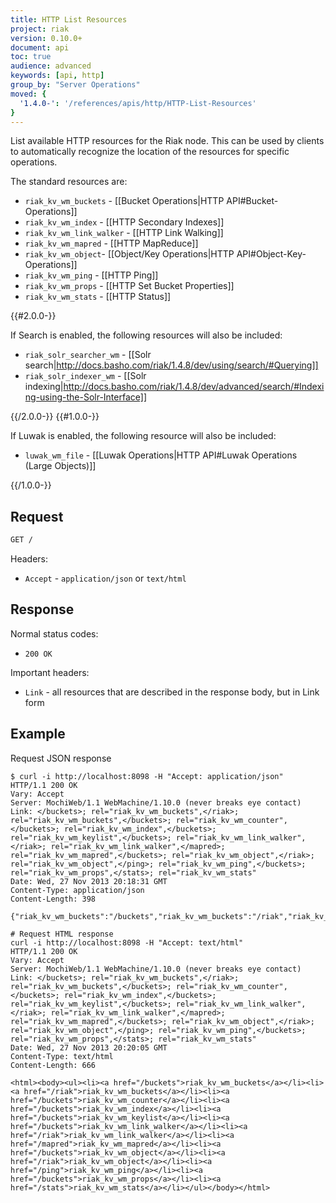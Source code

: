 ```yaml
---
title: HTTP List Resources
project: riak
version: 0.10.0+
document: api
toc: true
audience: advanced
keywords: [api, http]
group_by: "Server Operations"
moved: {
  '1.4.0-': '/references/apis/http/HTTP-List-Resources'
}
---
```


List available HTTP resources for the Riak node. This can be used by clients to
automatically recognize the location of the resources for specific operations.

The standard resources are:

* `riak_kv_wm_buckets` - [[Bucket Operations|HTTP API#Bucket-Operations]]
* `riak_kv_wm_index` - [[HTTP Secondary Indexes]]
* `riak_kv_wm_link_walker` - [[HTTP Link Walking]]
* `riak_kv_wm_mapred` - [[HTTP MapReduce]]
* `riak_kv_wm_object`- [[Object/Key Operations|HTTP API#Object-Key-Operations]]
* `riak_kv_wm_ping` - [[HTTP Ping]]
* `riak_kv_wm_props` - [[HTTP Set Bucket Properties]]
* `riak_kv_wm_stats` - [[HTTP Status]]

{{#2.0.0-}}

If Search is enabled, the following resources will also be included:

* `riak_solr_searcher_wm` - [[Solr search|http://docs.basho.com/riak/1.4.8/dev/using/search/#Querying]]
* `riak_solr_indexer_wm` - [[Solr indexing|http://docs.basho.com/riak/1.4.8/dev/advanced/search/#Indexing-using-the-Solr-Interface]]

{{/2.0.0-}}
{{#1.0.0-}}

If Luwak is enabled, the following resource will also be included:

* `luwak_wm_file` - [[Luwak Operations|HTTP API#Luwak Operations (Large Objects)]]

{{/1.0.0-}}

## Request

```bash
GET /
```

Headers:

* `Accept` - `application/json` or `text/html`

## Response

Normal status codes:

* `200 OK`

Important headers:

* `Link` - all resources that are described in the response body, but in Link
form

## Example

Request JSON response

```curl
$ curl -i http://localhost:8098 -H "Accept: application/json"
HTTP/1.1 200 OK
Vary: Accept
Server: MochiWeb/1.1 WebMachine/1.10.0 (never breaks eye contact)
Link: </buckets>; rel="riak_kv_wm_buckets",</riak>; rel="riak_kv_wm_buckets",</buckets>; rel="riak_kv_wm_counter",</buckets>; rel="riak_kv_wm_index",</buckets>; rel="riak_kv_wm_keylist",</buckets>; rel="riak_kv_wm_link_walker",</riak>; rel="riak_kv_wm_link_walker",</mapred>; rel="riak_kv_wm_mapred",</buckets>; rel="riak_kv_wm_object",</riak>; rel="riak_kv_wm_object",</ping>; rel="riak_kv_wm_ping",</buckets>; rel="riak_kv_wm_props",</stats>; rel="riak_kv_wm_stats"
Date: Wed, 27 Nov 2013 20:18:31 GMT
Content-Type: application/json
Content-Length: 398

{"riak_kv_wm_buckets":"/buckets","riak_kv_wm_buckets":"/riak","riak_kv_wm_counter":"/buckets","riak_kv_wm_index":"/buckets","riak_kv_wm_keylist":"/buckets","riak_kv_wm_link_walker":"/buckets","riak_kv_wm_link_walker":"/riak","riak_kv_wm_mapred":"/mapred","riak_kv_wm_object":"/buckets","riak_kv_wm_object":"/riak","riak_kv_wm_ping":"/ping","riak_kv_wm_props":"/buckets","riak_kv_wm_stats":"/stats"}

# Request HTML response
curl -i http://localhost:8098 -H "Accept: text/html"
HTTP/1.1 200 OK
Vary: Accept
Server: MochiWeb/1.1 WebMachine/1.10.0 (never breaks eye contact)
Link: </buckets>; rel="riak_kv_wm_buckets",</riak>; rel="riak_kv_wm_buckets",</buckets>; rel="riak_kv_wm_counter",</buckets>; rel="riak_kv_wm_index",</buckets>; rel="riak_kv_wm_keylist",</buckets>; rel="riak_kv_wm_link_walker",</riak>; rel="riak_kv_wm_link_walker",</mapred>; rel="riak_kv_wm_mapred",</buckets>; rel="riak_kv_wm_object",</riak>; rel="riak_kv_wm_object",</ping>; rel="riak_kv_wm_ping",</buckets>; rel="riak_kv_wm_props",</stats>; rel="riak_kv_wm_stats"
Date: Wed, 27 Nov 2013 20:20:05 GMT
Content-Type: text/html
Content-Length: 666

<html><body><ul><li><a href="/buckets">riak_kv_wm_buckets</a></li><li><a href="/riak">riak_kv_wm_buckets</a></li><li><a href="/buckets">riak_kv_wm_counter</a></li><li><a href="/buckets">riak_kv_wm_index</a></li><li><a href="/buckets">riak_kv_wm_keylist</a></li><li><a href="/buckets">riak_kv_wm_link_walker</a></li><li><a href="/riak">riak_kv_wm_link_walker</a></li><li><a href="/mapred">riak_kv_wm_mapred</a></li><li><a href="/buckets">riak_kv_wm_object</a></li><li><a href="/riak">riak_kv_wm_object</a></li><li><a href="/ping">riak_kv_wm_ping</a></li><li><a href="/buckets">riak_kv_wm_props</a></li><li><a href="/stats">riak_kv_wm_stats</a></li></ul></body></html>
```
